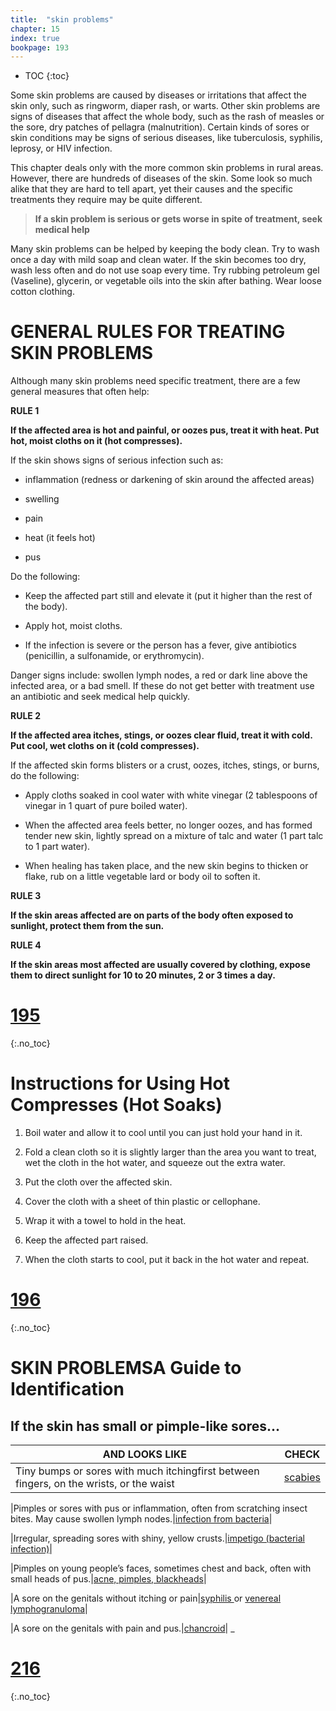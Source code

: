 ```yaml
---
title:  "skin problems"
chapter: 15
index: true
bookpage: 193
---
```

* TOC
{:toc}

Some skin problems are caused by diseases or irritations that affect the skin only, such as ringworm, diaper rash, or warts. Other skin problems are signs of diseases that affect the whole body, such as the rash of measles or the sore, dry patches of pellagra (malnutrition). Certain kinds of sores or skin conditions may be signs of serious diseases, like tuberculosis, syphilis, leprosy, or HIV infection.

This chapter deals only with the more common skin problems in rural areas. However, there are hundreds of diseases of the skin. Some look so much alike that they are hard to tell apart, yet their causes and the specific treatments they require may be quite different.

>**If a skin problem is serious or gets worse in spite of treatment, seek medical help**

Many skin problems can be helped by keeping the body clean. Try to wash once a day with mild soap and clean water. If the skin becomes too dry, wash less often and do not use soap every time. Try rubbing petroleum gel (Vaseline), glycerin, or vegetable oils into the skin after bathing. Wear loose cotton clothing.


# GENERAL RULES FOR TREATING SKIN PROBLEMS

Although many skin problems need specific treatment, there are a few general measures that often help:

**RULE 1**

**If the affected area is hot and painful, or oozes pus, treat it with heat. Put hot, moist cloths on it (hot compresses).**


If the skin shows signs of serious infection such as:

  - inflammation (redness or darkening of skin around the affected areas)

  - swelling

  - pain

  - heat (it feels hot)

  - pus

Do the following:

  - Keep the affected part still and elevate it (put it higher than the rest of the body).

  - Apply hot, moist cloths.

  - If the infection is severe or the person has a fever, give antibiotics (penicillin, a sulfonamide, or erythromycin).

  Danger signs include: swollen lymph nodes, a red or dark line above the infected area, or a bad smell. If these do not get better with treatment use an antibiotic and seek medical help quickly.


**RULE 2**

**If the affected area itches, stings, or oozes clear fluid, treat it with cold. Put cool, wet cloths on it (cold compresses).**

If the affected skin forms blisters or a crust, oozes, itches, stings, or burns, do the following:

  - Apply cloths soaked in cool water with white vinegar (2 tablespoons of vinegar in 1 quart of pure boiled water).

  - When the affected area feels better, no longer oozes, and has formed tender new skin, lightly spread on a mixture of talc and water (1 part talc to 1 part water).

  - When healing has taken place, and the new skin begins to thicken or flake, rub on a little vegetable lard or body oil to soften it.

**RULE 3**

**If the skin areas affected are on parts of the body often exposed to sunlight, protect them from the sun.**

**RULE 4**

**If the skin areas most affected are usually covered by clothing, expose them to direct sunlight for 10 to 20 minutes, 2 or 3 times a day.**



# [195](#page-195)
{:.no_toc}


# Instructions for Using Hot Compresses (Hot Soaks)

  1. Boil water and allow it to cool until you can just hold your hand in it.

  2. Fold a clean cloth so it is slightly larger
  than the area you want to treat, wet the cloth in the hot water, and squeeze out the extra water.

  3. Put the cloth over the affected skin.

  4. Cover the cloth with a sheet of thin plastic or cellophane.

  5. Wrap it with a towel to hold in the heat.

  6. Keep the affected part raised.

  7. When the cloth starts to cool, put it back in the hot water and repeat.



# [196](#page-196)
{:.no_toc}


# SKIN PROBLEMSA Guide to Identification

## If the skin has small or pimple-like sores...

|AND LOOKS LIKE|CHECK|
| - | - |
|Tiny bumps or sores with much itchingfirst between fingers, on the wrists, or the waist|[scabies](#page-199)|

|Pimples or sores with pus or inflammation, often from scratching insect bites. May cause swollen lymph nodes.|[infection from bacteria](#page-201)|

|Irregular, spreading sores with shiny, yellow crusts.|[impetigo (bacterial infection)](#page-202)|

|Pimples on young people’s faces, sometimes chest and back,
often with small heads of pus.|[acne, pimples, blackheads](#page-211)|

|A sore on the genitals without itching or pain|[syphilis ](#page-227) or [venereal lymphogranuloma](#page-228)|

|A sore on the genitals with pain and pus.|[chancroid](#page-403)|
_

# [216](#page-216)
{:.no_toc}
